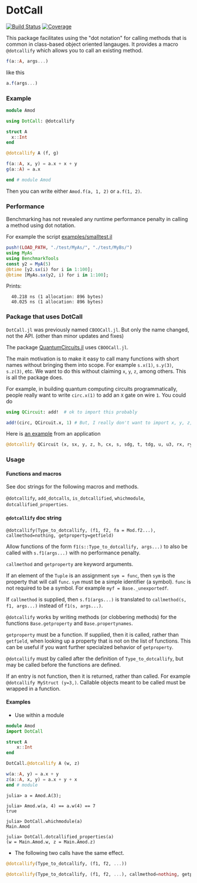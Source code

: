 # DotCall

[![Build Status](https://github.com/jlapeyre/DotCall.jl/actions/workflows/CI.yml/badge.svg?branch=main)](https://github.com/jlapeyre/DotCall.jl/actions/workflows/CI.yml?query=branch%3Amain)
[![Coverage](https://codecov.io/gh/jlapeyre/DotCall.jl/branch/main/graph/badge.svg)](https://codecov.io/gh/jlapeyre/DotCall.jl)

This package facilitates using the "dot notation" for calling methods that is common in class-based object oriented langauges.
It provides a macro `@dotcallify` which allows you to call an existing method.
```julia
f(a::A, args...)
```
like this
```julia
a.f(args...)
```

### Example

```julia
module Amod

using DotCall: @dotcallify

struct A
  x::Int
end

@dotcallify A (f, g)

f(a::A, x, y) = a.x + x + y
g(a::A) = a.x

end # module Amod
```

Then you can write either `Amod.f(a, 1, 2)` or `a.f(1, 2)`.

### Performance

Benchmarking has not revealed any runtime performance penalty in calling a method using dot notation.

For example the script [examples/smalltest.jl](./examples/smalltest.jl)
```julia
push!(LOAD_PATH, "./test/MyAs/", "./test/MyBs/")
using MyAs
using BenchmarkTools
const y2 = MyA(5)
@btime [y2.sx(i) for i in 1:100];
@btime [MyAs.sx(y2, i) for i in 1:100];
```
Prints:
```
  40.218 ns (1 allocation: 896 bytes)
  40.025 ns (1 allocation: 896 bytes)
```

### Package that uses DotCall

`DotCall.jl` was previously named `CBOOCall.jl`. But only the name changed, not the API. (other than minor updates
and fixes)

The package [QuantumCircuits.jl](https://github.com/rafal-pracht/QuantumCircuits.jl) uses `CBOOCall.jl`.

The main motivation is to make it easy to call many functions with short names without bringing
them into scope. For example `s.x(1)`, `s.y(3)`,  `s.z(3)`, etc. We want to do this without
claiming `x`, `y`, `z`, among others. This is all the package does.

For example, in building  quantum computing circuits programmatically, people really want
to write `circ.x(1)` to add an `X` gate on wire `1`. You could do
```julia
using QCircuit: add!  # ok to import this probably

add!(circ, QCircuit.x, 1) # But, I really don't want to import x, y, z, etc.
```

Here is [an example](https://github.com/rafal-pracht/QuantumCircuits.jl/blob/b1463aa6aac3c088c3ca14b90067a525788ddf8b/src/QCircuits/Circuit.jl#L93) from an application
```julia
@dotcallify QCircuit (x, sx, y, z, h, cx, s, sdg, t, tdg, u, u3, rx, ry, rz, rzx, u4, barrier, measure)
```

### Usage

#### Functions and macros

See doc strings for the following macros and methods.

`@dotcallify`, `add_dotcalls`, `is_dotcallified`, `whichmodule`, `dotcallified_properties`.

#### `@dotcallify` doc string

    @dotcallify(Type_to_dotcallify, (f1, f2, fa = Mod.f2...), callmethod=nothing, getproperty=getfield)

Allow functions of the form `f1(s::Type_to_dotcallify, args...)` to also be called with `s.f1(args...)` with no performance penalty.

`callmethod` and `getproperty` are keyword arguments.

If an element of the `Tuple` is an assignment `sym = func`, then `sym` is the property
that will call `func`. `sym` must be a simple identifier (a symbol). `func` is not
required to be a symbol. For example `myf = Base._unexportedf`.

If `callmethod` is supplied, then `s.f1(args...)` is translated to `callmethod(s, f1,
args...)` instead of `f1(s, args...)`.

`@dotcallify` works by writing methods (or clobbering methods) for the functions
`Base.getproperty` and `Base.propertynames`.

`getproperty` must be a function. If supplied, then it is called, rather than `getfield`, when looking up a
property that is not on the list of functions. This can be useful if you want further
specialzed behavior of `getproperty`.

`@dotcallify` must by called after the definition of `Type_to_dotcallify`, but may
be called before the functions are defined.

If an entry is not function, then it is returned, rather than called.  For example
`@dotcallify MyStruct (y=3,)`. Callable objects meant to be called must be wrapped in a
function.

#### Examples

* Use within a module

```julia
module Amod
import DotCall

struct A
    x::Int
end

DotCall.@dotcallify A (w, z)

w(a::A, y) = a.x + y
z(a::A, x, y) = a.x + y + x
end # module
```
```julia-repl
julia> a = Amod.A(3);

julia> Amod.w(a, 4) == a.w(4) == 7
true

julia> DotCall.whichmodule(a)
Main.Amod

julia> DotCall.dotcallified_properties(a)
(w = Main.Amod.w, z = Main.Amod.z)
```

* The following two calls have the same effect.

```julia
@dotcallify(Type_to_dotcallify, (f1, f2, ...))

@dotcallify(Type_to_dotcallify, (f1, f2, ...), callmethod=nothing, getproperty=getfield)
```

<!--  LocalWords:  DotCall args Benchmarking smalltest jl julia MyAs const MyA sx
 -->
<!--  LocalWords:  BenchmarkTools btime ns Amod dotcall struct docstring
 -->
